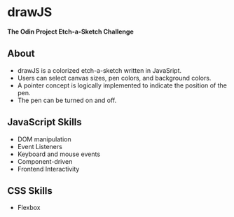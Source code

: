 # drawJS
**The Odin Project Etch-a-Sketch Challenge**


## About
- drawJS is a colorized etch-a-sketch written in JavaSript. 
- Users can select canvas sizes, pen colors, and background colors. 
- A pointer concept is logically implemented to indicate the position of the pen. 
- The pen can be turned on and off. 


## JavaScript Skills
- DOM manipulation
- Event Listeners
- Keyboard and mouse events
- Component-driven 
- Frontend Interactivity

## CSS Skills
- Flexbox
  
